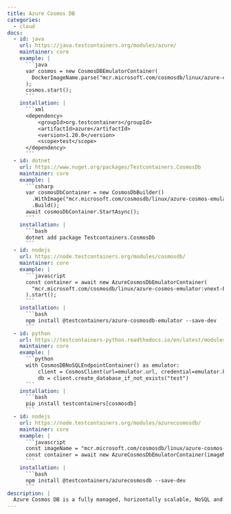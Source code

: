```yaml
---
title: Azure Cosmos DB
categories:
  - cloud
docs:
  - id: java
    url: https://java.testcontainers.org/modules/azure/
    maintainer: core
    example: |
      ```java
      var cosmos = new CosmosDBEmulatorContainer(
        DockerImageName.parse("mcr.microsoft.com/cosmosdb/linux/azure-cosmos-emulator:latest")
      );
      cosmos.start();
      ```
    installation: |
      ```xml
      <dependency>
          <groupId>org.testcontainers</groupId>
          <artifactId>azure</artifactId>
          <version>1.20.0</version>
          <scope>test</scope>
      </dependency>
      ```
  - id: dotnet
    url: https://www.nuget.org/packages/Testcontainers.CosmosDb
    maintainer: core
    example: |
      ```csharp
      var cosmosDbContainer = new CosmosDbBuilder()
        .WithImage("mcr.microsoft.com/cosmosdb/linux/azure-cosmos-emulator:latest")
        .Build();
      await cosmosDbContainer.StartAsync();
      ```
    installation: |
      ```bash
      dotnet add package Testcontainers.CosmosDb
      ```
  - id: nodejs
    url: https://node.testcontainers.org/modules/cosmosdb/
    maintainer: core
    example: |
      ```javascript
      const container = await new AzureCosmosDbEmulatorContainer(
        "mcr.microsoft.com/cosmosdb/linux/azure-cosmos-emulator:vnext-EN20250228"
      ).start();
      ```
    installation: |
      ```bash
      npm install @testcontainers/azure-cosmosdb-emulator --save-dev
      ```
  - id: python
    url: https://testcontainers-python.readthedocs.io/en/latest/modules/cosmosdb/README.html
    maintainer: core
    example: |
      ```python
      with CosmosDBNoSQLEndpointContainer() as emulator:
          client = CosmosClient(url=emulator.url, credential=emulator.key, connection_verify=False)
          db = client.create_database_if_not_exists("test")
      ```
    installation: |
      ```bash
      pip install testcontainers[cosmosdb]
      ```
  - id: nodejs
    url: https://node.testcontainers.org/modules/azurecosmosdb/
    maintainer: core
    example: |
      ```javascript
      const imageName = "mcr.microsoft.com/cosmosdb/linux/azure-cosmos-emulator:vnext-EN20250228";
      const container = await new AzureCosmosDbEmulatorContainer(imageName).start();
      ```
    installation: |
      ```bash
      npm install @testcontainers/azurecosmosdb --save-dev
      ```
description: |
  Azure Cosmos DB is a fully managed, horizontally scalable, NoSQL and relational database.
---
```

